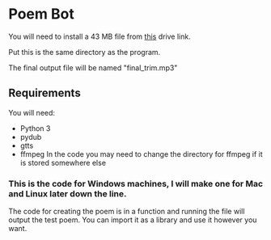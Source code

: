 # Poem Bot
You will need to install a 43 MB file from [this](https://drive.google.com/drive/folders/1Gw2uLmbpG8nwGsMMqF_uXm6YSlfD7B_P?usp=sharing) drive link.

Put this is the same directory as the program.

The final output file will be named "final_trim.mp3"

## Requirements

You will need:
- Python 3
- pydub
- gtts
- ffmpeg
In the code you may need to change the directory for ffmpeg if it is stored somewhere else

### This is the code for Windows machines, I will make one for Mac and Linux later down the line.

The code for creating the poem is in a function and running the file will output the test poem. You can import it as a library and use it however you want.
